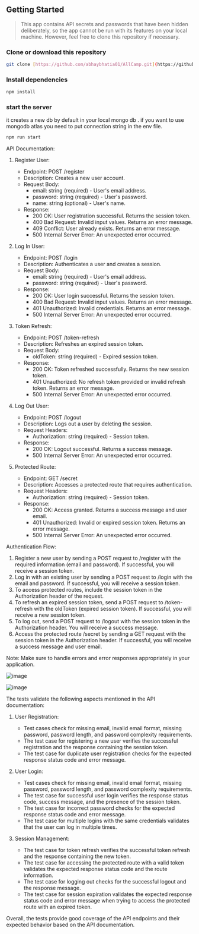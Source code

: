 ## Getting Started

> This app contains API secrets and passwords that have been hidden deliberately, so the app cannot be run with its features on your local machine. However, feel free to clone this repository if necessary.

### Clone or download this repository

```sh
git clone [https://github.com/abhaybhatia01/AllCamp.git](https://github.com/abhaybhatia01/mongoAuth.git)
```

### Install dependencies

```sh
npm install
```


### start the server 
it creates a new db by default in your local mongo db .
if you want to use mongodb atlas you need to put connection string in the env file.
```sh
npm run start
```


API Documentation:

1. Register User:
   - Endpoint: POST /register
   - Description: Creates a new user account.
   - Request Body:
     - email: string (required) - User's email address.
     - password: string (required) - User's password.
     - name: string (optional) - User's name.
   - Response:
     - 200 OK: User registration successful. Returns the session token.
     - 400 Bad Request: Invalid input values. Returns an error message.
     - 409 Conflict: User already exists. Returns an error message.
     - 500 Internal Server Error: An unexpected error occurred.

2. Log In User:
   - Endpoint: POST /login
   - Description: Authenticates a user and creates a session.
   - Request Body:
     - email: string (required) - User's email address.
     - password: string (required) - User's password.
   - Response:
     - 200 OK: User login successful. Returns the session token.
     - 400 Bad Request: Invalid input values. Returns an error message.
     - 401 Unauthorized: Invalid credentials. Returns an error message.
     - 500 Internal Server Error: An unexpected error occurred.

3. Token Refresh:
   - Endpoint: POST /token-refresh
   - Description: Refreshes an expired session token.
   - Request Body:
     - oldToken: string (required) - Expired session token.
   - Response:
     - 200 OK: Token refreshed successfully. Returns the new session token.
     - 401 Unauthorized: No refresh token provided or invalid refresh token. Returns an error message.
     - 500 Internal Server Error: An unexpected error occurred.

4. Log Out User:
   - Endpoint: POST /logout
   - Description: Logs out a user by deleting the session.
   - Request Headers:
     - Authorization: string (required) - Session token.
   - Response:
     - 200 OK: Logout successful. Returns a success message.
     - 500 Internal Server Error: An unexpected error occurred.

5. Protected Route:
   - Endpoint: GET /secret
   - Description: Accesses a protected route that requires authentication.
   - Request Headers:
     - Authorization: string (required) - Session token.
   - Response:
     - 200 OK: Access granted. Returns a success message and user email.
     - 401 Unauthorized: Invalid or expired session token. Returns an error message.
     - 500 Internal Server Error: An unexpected error occurred.

Authentication Flow:
1. Register a new user by sending a POST request to /register with the required information (email and password). If successful, you will receive a session token.
2. Log in with an existing user by sending a POST request to /login with the email and password. If successful, you will receive a session token.
3. To access protected routes, include the session token in the Authorization header of the request.
4. To refresh an expired session token, send a POST request to /token-refresh with the oldToken (expired session token). If successful, you will receive a new session token.
5. To log out, send a POST request to /logout with the session token in the Authorization header. You will receive a success message.
6. Access the protected route /secret by sending a GET request with the session token in the Authorization header. If successful, you will receive a success message and user email.

Note: Make sure to handle errors and error responses appropriately in your application.

![image](https://github.com/abhaybhatia01/mongoAuth/assets/85993083/89b80fdd-d08f-430a-a198-25558b05fcf3)

![image](https://github.com/abhaybhatia01/mongoAuth/assets/85993083/fdcd3566-6b4f-4580-b535-5beb791a5c90)


The tests validate the following aspects mentioned in the API documentation: 
 
1. User Registration: 
   - Test cases check for missing email, invalid email format, missing password, password length, and password complexity requirements. 
   - The test case for registering a new user verifies the successful registration and the response containing the session token. 
   - The test case for duplicate user registration checks for the expected response status code and error message. 
 
2. User Login: 
   - Test cases check for missing email, invalid email format, missing password, password length, and password complexity requirements. 
   - The test case for successful user login verifies the response status code, success message, and the presence of the session token. 
   - The test case for incorrect password checks for the expected response status code and error message. 
   - The test case for multiple logins with the same credentials validates that the user can log in multiple times. 
 
3. Session Management: 
   - The test case for token refresh verifies the successful token refresh and the response containing the new token. 
   - The test case for accessing the protected route with a valid token validates the expected response status code and the route information. 
   - The test case for logging out checks for the successful logout and the response message. 
   - The test case for session expiration validates the expected response status code and error message when trying to access the protected route with an expired token. 
 
Overall, the tests provide good coverage of the API endpoints and their expected behavior based on the API documentation.
